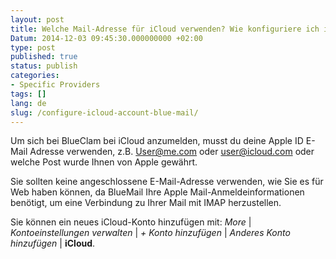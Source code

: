```yaml
---
layout: post
title: Welche Mail-Adresse für iCloud verwenden? Wie konfiguriere ich iCloud?
Datum: 2014-12-03 09:45:30.000000000 +02:00
type: post
published: true
status: publish
categories:
- Specific Providers
tags: []
lang: de
slug: /configure-icloud-account-blue-mail/
---
```


Um sich bei BlueClam bei iCloud anzumelden, musst du deine Apple ID E-Mail Adresse verwenden, z.B. [User@me.com](mailto:user@me.com) oder [user@icloud.com](mailto:user@icloud.com) oder welche Post wurde Ihnen von Apple gewährt.

Sie sollten keine angeschlossene E-Mail-Adresse verwenden, wie Sie es für Web haben können, da BlueMail Ihre Apple Mail-Anmeldeinformationen benötigt, um eine Verbindung zu Ihrer Mail mit IMAP herzustellen.

Sie können ein neues iCloud-Konto hinzufügen mit: *More* \| *Kontoeinstellungen verwalten* \| *+ Konto hinzufügen* \| *Anderes Konto hinzufügen* \| **iCloud**.
